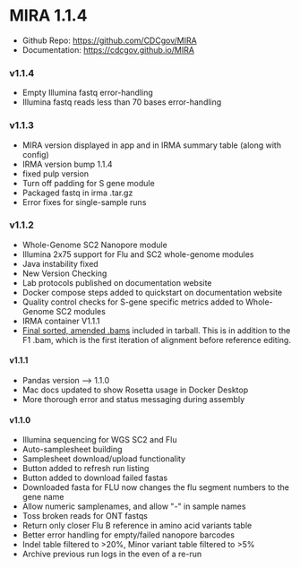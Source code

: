 
# MIRA 1.1.4
* Github Repo: https://github.com/CDCgov/MIRA
* Documentation: https://cdcgov.github.io/MIRA

### v1.1.4
- Empty Illumina fastq error-handling
- Illumina fastq reads less than 70 bases error-handling

### v1.1.3
- MIRA version displayed in app and in IRMA summary table (along with config)
- IRMA version bump 1.1.4
- fixed pulp version
- Turn off padding for S gene module
- Packaged fastq in irma .tar.gz
- Error fixes for single-sample runs

### v1.1.2
- Whole-Genome SC2 Nanopore module
- Illumina 2x75 support for Flu and SC2 whole-genome modules
- Java instability fixed
- New Version Checking
- Lab protocols published on documentation website
- Docker compose steps added to quickstart on documentation website
- Quality control checks for S-gene specific metrics added to Whole-Genome SC2 modules
- IRMA container V1.1.1
- [Final sorted, amended .bams](https://wonder.cdc.gov/amd/flu/irma/output.html) included in tarball. This is in addition to the F1 .bam, which is the first iteration of alignment before reference editing.
  
#### v1.1.1
- Pandas version --> 1.1.0
- Mac docs updated to show Rosetta usage in Docker Desktop
- More thorough error and status messaging during assembly

#### v1.1.0
- Illumina sequencing for WGS SC2 and Flu
- Auto-samplesheet building
- Samplesheet download/upload functionality
- Button added to refresh run listing
- Button added to download failed fastas
- Downloaded fasta for FLU now changes the flu segment numbers to the gene name
- Allow numeric samplenames, and allow "-" in sample names
- Toss broken reads for ONT fastqs
- Return only closer Flu B reference in amino acid variants table
- Better error handling for empty/failed nanopore barcodes
- Indel table filtered to >20%, Minor variant table filtered to >5%
- Archive previous run logs in the even of a re-run

